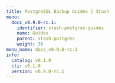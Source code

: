 ```yaml
---
title: PostgreSQL Backup Guides | Stash
menu:
  docs_v0.9.0-rc.1:
    identifier: stash-postgres-guides
    name: Guides
    parent: stash-postgres
    weight: 30
menu_name: docs_v0.9.0-rc.1
info:
  catalog: v0.1.0
  cli: v0.1.0
  version: v0.9.0-rc.1
---
```


